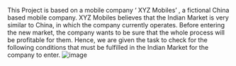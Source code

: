 This Project is based on a mobile company ‘ XYZ Mobiles’ , a fictional China based mobile company.
XYZ Mobiles believes that the Indian Market is very similar to China, in which the company currently operates.
Before entering the new market, the company wants to be sure that the whole process will be profitable for them.
   Hence, we are given the task to check for the following conditions that must be fulfilled in the       Indian Market for  the company to enter.
![image](https://github.com/user-attachments/assets/6ab0a680-4784-48e2-9eeb-e2c1244b8065)
